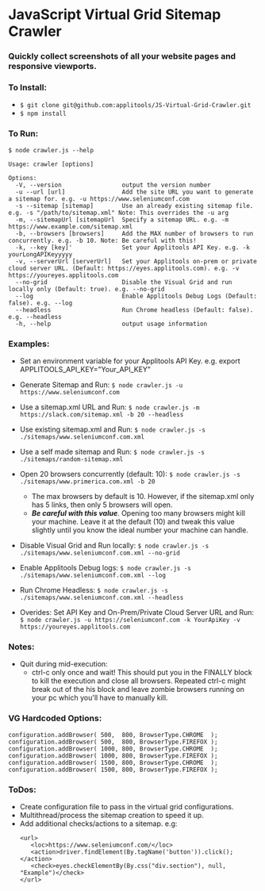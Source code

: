 # JavaScript Virtual Grid Sitemap Crawler

### Quickly collect screenshots of all your website pages and responsive viewports.

### To Install:

* ```$ git clone git@github.com:applitools/JS-Virtual-Grid-Crawler.git```
* ```$ npm install```

### To Run:

```
$ node crawler.js --help

Usage: crawler [options]

Options:
  -V, --version                 output the version number
  -u --url [url]                Add the site URL you want to generate a sitemap for. e.g. -u https://www.seleniumconf.com
  -s --sitemap [sitemap]        Use an already existing sitemap file. e.g. -s "/path/to/sitemap.xml" Note: This overrides the -u arg
  -m, --sitemapUrl [sitemapUrl  Specify a sitemap URL. e.g. -m https://www.example.com/sitemap.xml
  -b, --browsers [browsers]     Add the MAX number of browsers to run concurrently. e.g. -b 10. Note: Be careful with this!
  -k, --key [key]'              Set your Applitools API Key. e.g. -k yourLongAPIKeyyyyy
  -v, --serverUrl [serverUrl]   Set your Applitools on-prem or private cloud server URL. (Default: https://eyes.applitools.com). e.g. -v https://youreyes.applitools.com
  --no-grid                     Disable the Visual Grid and run locally only (Default: true). e.g. --no-grid
  --log                         Enable Applitools Debug Logs (Default: false). e.g. --log
  --headless                    Run Chrome headless (Default: false). e.g. --headless
  -h, --help                    output usage information
```

### Examples:

* Set an environment variable for your Applitools API Key. e.g. export APPLITOOLS_API_KEY="Your_API_KEY"

* Generate Sitemap and Run: `$ node crawler.js -u https://www.seleniumconf.com`
* Use a sitemap.xml URL and Run: `$ node crawler.js -m https://slack.com/sitemap.xml -b 20 --headless`
* Use existing sitemap.xml and Run: `$ node crawler.js -s ./sitemaps/www.seleniumconf.com.xml`
* Use a self made sitemap and Run: `$ node crawler.js -s ./sitemaps/random-sitemap.xml`
* Open 20 browsers concurrently (default: 10): `$ node crawler.js -s ./sitemaps/www.primerica.com.xml -b 20`
   * The max browsers by default is 10. However, if the sitemap.xml only has 5 links, then only 5 browsers will open.
   * ***Be careful with this value***. Opening too many browsers might kill your machine. Leave it at the default (10) and tweak this value slightly until you know the ideal number your machine can handle.
* Disable Visual Grid and Run locally: `$ node crawler.js -s ./sitemaps/www.seleniumconf.com.xml --no-grid`
* Enable Applitools Debug logs: `$ node crawler.js -s ./sitemaps/www.seleniumconf.com.xml --log`
* Run Chrome Headless: `$ node crawler.js -s ./sitemaps/www.seleniumconf.com.xml --headless`
* Overides: Set API Key and On-Prem/Private Cloud Server URL and Run: `$ node crawler.js -u https://seleniumconf.com -k YourApiKey -v https://youreyes.applitools.com`

### Notes:

* Quit during mid-execution:
   * ctrl-c only once and wait! This should put you in the FINALLY block to kill the execution and close all browsers. Repeated ctrl-c might break out of the his block and leave zombie browsers running on your pc which you'll have to manually kill. 

### VG Hardcoded Options:

```
configuration.addBrowser( 500,  800, BrowserType.CHROME  );
configuration.addBrowser( 500,  800, BrowserType.FIREFOX );
configuration.addBrowser( 1000, 800, BrowserType.CHROME  );
configuration.addBrowser( 1000, 800, BrowserType.FIREFOX );
configuration.addBrowser( 1500, 800, BrowserType.CHROME  );
configuration.addBrowser( 1500, 800, BrowserType.FIREFOX );
```

### ToDos:

* Create configuration file to pass in the virtual grid configurations.
* Multithread/process the sitemap creation to speed it up.
* Add additional checks/actions to a sitemap. e.g: 
   ```
   <url>
      <loc>https://www.seleniumconf.com/</loc>
      <action>driver.findElement(By.tagName('button')).click();</action>
      <check>eyes.checkElementBy(By.css("div.section"), null, "Example")</check>
   </url>
   ```